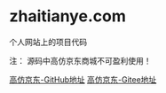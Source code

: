 # zhaitianye.com
个人网站上的项目代码

注： 源码中高仿京东商城不可盈利使用！

[高仿京东-GitHub地址](https://zhaitianye.github.io/zhaitianye.com/z_1.0.0/html/html/JD/JD.html)
[高仿京东-Gitee地址](https://zhaitianye.gitee.io/zhaitianye.com/z_1.0.0/html/html/JD/JD.html)